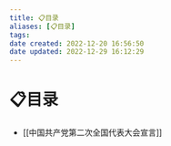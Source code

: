 ```yaml
---
title: 📋目录
aliases: [📋目录]
tags: 
date created: 2022-12-20 16:56:50
date updated: 2022-12-29 16:12:29
---
```


# 📋目录

- [[中国共产党第二次全国代表大会宣言]]
